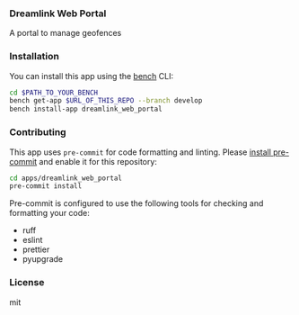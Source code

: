 ### Dreamlink Web Portal

A portal to manage geofences

### Installation

You can install this app using the [bench](https://github.com/frappe/bench) CLI:

```bash
cd $PATH_TO_YOUR_BENCH
bench get-app $URL_OF_THIS_REPO --branch develop
bench install-app dreamlink_web_portal
```

### Contributing

This app uses `pre-commit` for code formatting and linting. Please [install pre-commit](https://pre-commit.com/#installation) and enable it for this repository:

```bash
cd apps/dreamlink_web_portal
pre-commit install
```

Pre-commit is configured to use the following tools for checking and formatting your code:

- ruff
- eslint
- prettier
- pyupgrade

### License

mit
